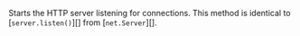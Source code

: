 
Starts the HTTP server listening for connections.
This method is identical to [`server.listen()`][] from [`net.Server`][].

